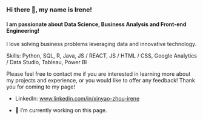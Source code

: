 ### Hi there 👋, my name is Irene!
#### I am passionate about Data Science, Business Analysis and Front-end Engineering!
I love solving business problems leveraging data and innovative technology.

Skills: Python, SQL, R, Java, JS / REACT, JS / HTML / CSS, Google Analytics / Data Studio, Tableau, Power BI

Please feel free to contact me if you are interested in learning more about my projects and experience, or  you would like to offer any feedback! Thank you for coming to my page!

- LinkedIn: www.linkedin.com/in/xinyao-zhou-irene

- 🔭 I’m currently working on this page. 

